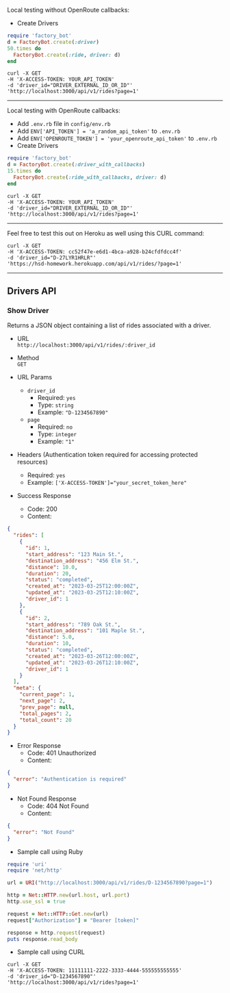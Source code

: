 Local testing without OpenRoute callbacks:
* Create Drivers
```ruby
require 'factory_bot'
d = FactoryBot.create(:driver)
50.times do 
  FactoryBot.create(:ride, driver: d)
end
```
```
curl -X GET
-H 'X-ACCESS-TOKEN: YOUR_API_TOKEN'
-d 'driver_id="DRIVER_EXTERNAL_ID_OR_ID"'
'http://localhost:3000/api/v1/rides?page=1'
```
---
Local testing with OpenRoute callbacks:
* Add `.env.rb` file in `config/env.rb`
* Add `ENV['API_TOKEN'] = 'a_random_api_token'` to `.env.rb`
* Add `ENV['OPENROUTE_TOKEN'] = 'your_openroute_api_token'` to `.env.rb`
* Create Drivers
```ruby
require 'factory_bot'
d = FactoryBot.create(:driver_with_callbacks)
15.times do 
  FactoryBot.create(:ride_with_callbacks, driver: d)
end
```
```
curl -X GET
-H 'X-ACCESS-TOKEN: YOUR_API_TOKEN'
-d 'driver_id="DRIVER_EXTERNAL_ID_OR_ID"'
'http://localhost:3000/api/v1/rides?page=1'
```
---
Feel free to test this out on Heroku as well using this CURL command:
```
curl -X GET
-H 'X-ACCESS-TOKEN: cc52f47e-e6d1-4bca-a928-b24cfdfdcc4f'
-d 'driver_id="D-27LYR1HRLR"'
'https://hsd-homework.herokuapp.com/api/v1/rides/?page=1'
```
---
## Drivers API

### Show Driver

Returns a JSON object containing a list of rides associated with a driver.

* URL  
`http://localhost:3000/api/v1/rides/:driver_id`

* Method  
`GET`

* URL Params  
     * `driver_id`
          * Required: `yes`
          * Type: `string`
          * Example: `"D-1234567890"`
     * `page`
          * Required: `no`
          * Type: `integer`
          * Example: `"1"`

* Headers (Authentication token required for accessing protected resources)
     * Required: `yes` 
     * Example: `['X-ACCESS-TOKEN']="your_secret_token_here"`
  

* Success Response  
    * Code: 200  
    * Content: 
```json
{
  "rides": [
    {
      "id": 1,
      "start_address": "123 Main St.",
      "destination_address": "456 Elm St.",
      "distance": 10.0,
      "duration": 20,
      "status": "completed",
      "created_at": "2023-03-25T12:00:00Z",
      "updated_at": "2023-03-25T12:10:00Z",
      "driver_id": 1
    },
    {
      "id": 2,
      "start_address": "789 Oak St.",
      "destination_address": "101 Maple St.",
      "distance": 5.0,
      "duration": 10,
      "status": "completed",
      "created_at": "2023-03-26T12:00:00Z",
      "updated_at": "2023-03-26T12:10:00Z",
      "driver_id": 1
    }
  ],
  "meta": {
    "current_page": 1,
    "next_page": 2,
    "prev_page": null,
    "total_pages": 2,
    "total_count": 20
  }
}
```

* Error Response
     * Code: 401 Unauthorized  
     * Content:
```json
{
  "error": "Authentication is required"
}
```

* Not Found Response
     * Code: 404 Not Found  
     * Content:
```json
{
  "error": "Not Found"
}
```

* Sample call using Ruby

```ruby
require 'uri'
require 'net/http'

url = URI("http://localhost:3000/api/v1/rides/D-1234567890?page=1")

http = Net::HTTP.new(url.host, url.port)
http.use_ssl = true

request = Net::HTTP::Get.new(url)
request["Authorization"] = "Bearer [token]"

response = http.request(request)
puts response.read_body
```

* Sample call using CURL

```
curl -X GET
-H 'X-ACCESS-TOKEN: 11111111-2222-3333-4444-555555555555'
-d 'driver_id="D-1234567890"'
'http://localhost:3000/api/v1/rides?page=1'
```
